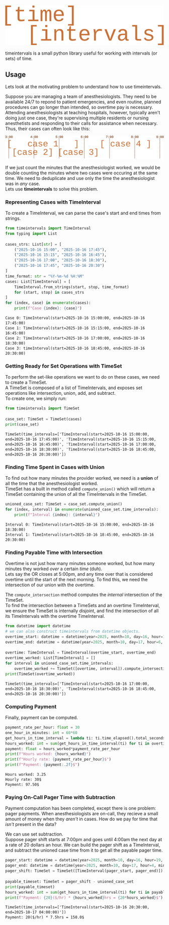 ![timeintervals](docs/source/_static/logo.svg "Logo")

timeintervals is a small python library useful for working with intervals (or sets) of time.  

## Usage
Lets look at the motivating problem to understand how to use timeintervals.  

Suppose you are managing a team of anesthesiologists. 
They need to be available 24/7 to repond to patient emergencies, and even routine, planned procedures can go longer than intended, so overtime pay is necessary.
Attending anesthesiologists at teaching hospitals, however, typically aren't doing just one case, they're supervising multiple residents or nursing anesthetists and responding to their calls for assistance when necessary.
Thus, their cases can often look like this:  

![timeintervals](docs/source/_static/example_1.svg "Example 1")

If we just count the minutes that the anesthesiologist worked, we would be double counting the minutes where two cases were occuring at the same time.
We need to deduplicate and use only the time the anesthesiologist was in *any* case.  
Lets use **timeintervals** to solve this problem.  
### Representing Cases with TimeInterval
To create a TimeInterval, we can parse the case's start and end times from strings.
```python
from timeintervals import TimeInterval
from typing import List

cases_strs: List[str] = [
    ("2025-10-16 15:00", "2025-10-16 17:45"),
    ("2025-10-16 15:15", "2025-10-16 16:45"),
    ("2025-10-16 17:00", "2025-10-16 18:30"),
    ("2025-10-16 17:45", "2025-10-16 20:30")
]
time_format: str = "%Y-%m-%d %H:%M"
cases: List[TimeInterval] = [
    TimeInterval.from_strings(start, stop, time_format)
    for (start, stop) in cases_strs
]
for (index, case) in enumerate(cases):
    print(f"Case {index}: {case}")
```
```
Case 0: TimeInterval(start=2025-10-16 15:00:00, end=2025-10-16 17:45:00)
Case 1: TimeInterval(start=2025-10-16 15:15:00, end=2025-10-16 16:45:00)
Case 2: TimeInterval(start=2025-10-16 17:00:00, end=2025-10-16 18:30:00)
Case 3: timeInterval(start=2025-10-16 18:45:00, end=2025-10-16 20:30:00)
```

### Getting Ready for Set Operations with TimeSet
To perform the set-like operations we want to do on these cases, we need to create a TimeSet.  
A TimeSet is composed of a list of TimeIntervals, and exposes set operations like intersection, union, add, and subtract.  
To create one, we simply run:
```python
from timeintervals import TimeSet

case_set: TimeSet = TimeSet(cases)
print(case_set)
```
```
TimeSet(time_intervals=['TimeInterval(start=2025-10-16 15:00:00, end=2025-10-16 17:45:00)', 'TimeInterval(start=2025-10-16 15:15:00, end=2025-10-16 16:45:00)', 'TimeInterval(start=2025-10-16 17:00:00, end=2025-10-16 18:30:00)', 'TimeInterval(start=2025-10-16 18:45:00, end=2025-10-16 20:30:00)'])
```

### Finding Time Spent in Cases with Union
To find out how many minutes the provider worked, we need is a **union** of all the time that the anesthesiologist worked.  
TimeSet has a built in method called `compute_union()` which will return a TimeSet containing the union of all the TimeIntervals in the TimeSet.
```python
unioned_case_set: TimeSet = case_set.compute_union()
for (index, interval) in enumerate(unioned_case_set.time_intervals):
    print(f"Interval {index}: {interval}")
```
```
Interval 0: TimeInterval(start=2025-10-16 15:00:00, end=2025-10-16 18:30:00)
Interval 1: TimeInterval(start=2025-10-16 18:45:00, end=2025-10-16 20:30:00)
```

### Finding Payable Time with Intersection
Overtime is not just how many minutes someone worked, but how many minutes they worked *over* a certain *time* (duh).  
Lets say the OR closes at 5:00pm, and any time over that is considered overtime until the start of the next morning.
To find this, we need the intersection of our union with the overtime.  

The `compute_intersection` method computes the *internal* intersection of the TimeSet.  
To find the intersection between a TimeSets and an overtime TimeInterval, we ensure the TimeSet is internally disjoint, and find the intersection of all its TimeIntervals with the overtime TimeInterval.
```python
from datetime import datetime
# we can also construct timeintervals from datetime objects.
overtime_start: datetime = datetime(year=2025, month=10, day=16, hour=17, minute=0)
overtime_end: datetime = datetime(year=2025, month=10, day=17, hour=6, minute=0)

overtime: TimeInterval = TimeInterval(overtime_start, overtime_end)
overtime_worked: List[TimeInterval] = []
for interval in unioned_case_set.time_intervals:
    overtime_worked += TimeSet([overtime, interval]).compute_intersection().time_intervals
print(TimeSet(overtime_worked))
```
```
TimeSet(time_intervals=['TimeInterval(start=2025-10-16 17:00:00, end=2025-10-16 18:30:00)', 'TimeInterval(start=2025-10-16 18:45:00, end=2025-10-16 20:30:00)'])
```

### Computing Payment
Finally, payment can be computed.
```python
payment_rate_per_hour: float = 30
one_hour_in_minutes: int = 60*60
get_hours_in_time_interval = lambda ti: ti.time_elapsed().total_seconds()/(one_hour_in_minutes)
hours_worked: int = sum(get_hours_in_time_interval(ti) for ti in overtime_worked)
payment: float = hours_worked*payment_rate_per_hour
print(f"Hours worked: {hours_worked}")
print(f"Hourly rate: {payment_rate_per_hour}$")
print(f"Payment: {payment:.2f}$")
```
```
Hours worked: 3.25
Hourly rate: 30$
Payment: 97.50$
```

### Paying On-Call Pager Time with Subtraction
Payment computation has been completed, except there is one problem: pager payments.
When anesthesiologists are on-call, they recieve a small amount of money when they *aren't* in cases.
How do we pay for time that *isn't* present in the data?  

We can use set subtraction.  
Suppose pager shift starts at 7:00pm and goes until 4:00am the next day at a rate of 20 dollars an hour.
We can build the pager shift as a TimeInterval, and subtract the unioned case time from it to get all the payable pager time.
```python
pager_start: datetime = datetime(year=2025, month=10, day=16, hour=19, minute=0)
pager_end: datetime = datetime(year=2025, month=10, day=17, hour=4, minute=0)
pager_shift: TimeSet = TimeSet([TimeInterval(pager_start, pager_end)])

payable_timeset: TimeSet = pager_shift - unioned_case_set
print(payable_timeset)
hours_worked: int = sum(get_hours_in_time_interval(ti) for ti in payable_timeset.time_intervals)
print(f"Payment: {20}($/hr) * {hours_worked}hrs = {20*hours_worked}$")
```
```
TimeSet(time_intervals=['TimeInterval(start=2025-10-16 20:30:00, end=2025-10-17 04:00:00)'])
Payment: 20($/hr) * 7.5hrs = 150.0$
```
